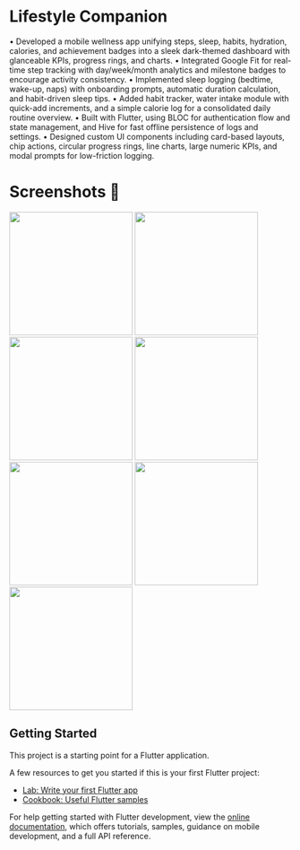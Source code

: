 # Lifestyle Companion

• Developed a mobile wellness app unifying steps, sleep, habits, hydration, calories, and achievement badges into a sleek dark-themed dashboard with glanceable KPIs, progress rings, and charts.
• Integrated Google Fit for real-time step tracking with day/week/month analytics and milestone badges to encourage activity consistency.
• Implemented sleep logging (bedtime, wake-up, naps) with onboarding prompts, automatic duration calculation, and habit-driven sleep tips.
• Added habit tracker, water intake module with quick-add increments, and a simple calorie log for a consolidated daily routine overview.
• Built with Flutter, using BLOC for authentication flow and state management, and Hive for fast offline persistence of logs and settings.
• Designed custom UI components including card-based layouts, chip actions, circular progress rings, line charts, large numeric KPIs, and modal prompts for low-friction logging.

# Screenshots 📱


<image src = "https://github.com/user-attachments/assets/593329b1-4cb4-4dce-8e40-1c643722ebf4" width="220"/>
<image src = "https://github.com/user-attachments/assets/32dbd2ff-1a17-4a3a-a0d4-082498fdca39" width="220"/>
<image src = "https://github.com/user-attachments/assets/31834977-6a52-481e-9f22-ab4195eb7b4e" width="220"/>
<image src = "https://github.com/user-attachments/assets/b1d3f4c4-7d1a-4b71-b460-b368010a31b6" width="220"/>
<image src = "https://github.com/user-attachments/assets/453b05b6-4da4-4a17-9fc5-9b0495b208c5" width="220"/>
<image src = "https://github.com/user-attachments/assets/c0c42c7f-c525-4df6-8e78-d6b7e3b14753" width="220"/>
<image src = "https://github.com/user-attachments/assets/961a9cf5-1c8e-4bd1-b6fa-aef7771bf828" width="220"/>







## Getting Started

This project is a starting point for a Flutter application.

A few resources to get you started if this is your first Flutter project:

- [Lab: Write your first Flutter app](https://docs.flutter.dev/get-started/codelab)
- [Cookbook: Useful Flutter samples](https://docs.flutter.dev/cookbook)

For help getting started with Flutter development, view the
[online documentation](https://docs.flutter.dev/), which offers tutorials,
samples, guidance on mobile development, and a full API reference.
